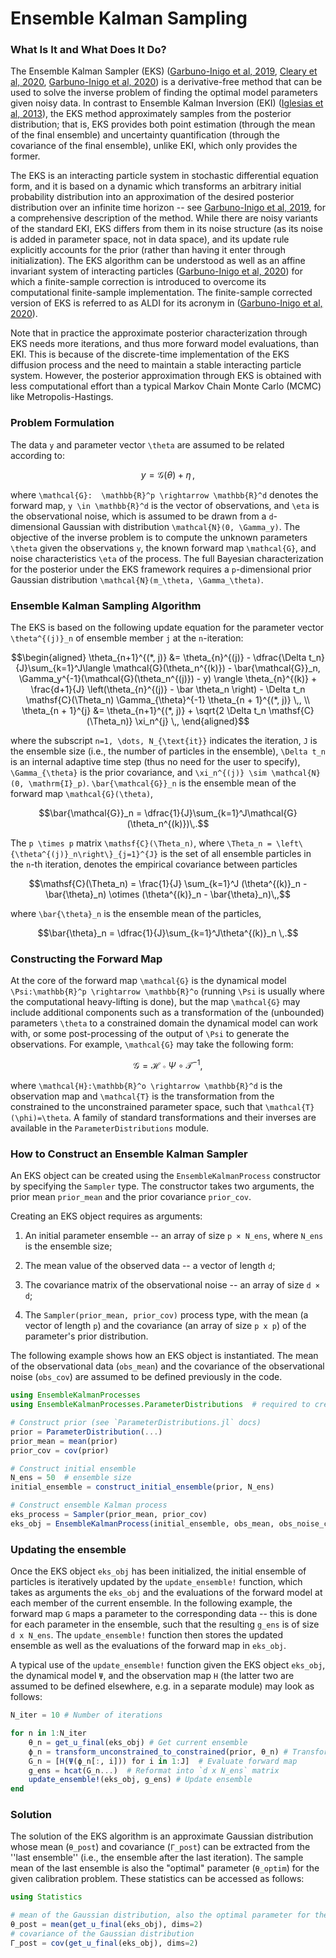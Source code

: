 # Ensemble Kalman Sampling

### What Is It and What Does It Do?
The Ensemble Kalman Sampler (EKS) ([Garbuno-Inigo et al, 2019](https://arxiv.org/pdf/1903.08866.pdf), [Cleary et al, 2020](https://clima.caltech.edu/files/2020/01/2001.03689.pdf), [Garbuno-Inigo et al, 2020](https://arxiv.org/pdf/1912.02859.pdf)) is a derivative-free method that can be used to solve the inverse problem of finding the optimal model parameters given noisy data. In contrast to Ensemble Kalman Inversion (EKI) ([Iglesias et al, 2013](http://dx.doi.org/10.1088/0266-5611/29/4/045001)), the EKS method approximately samples from the posterior distribution; that is, EKS provides both point estimation (through the mean of the final ensemble) and uncertainty quantification (through the covariance of the final ensemble), unlike EKI, which only provides the former.


The EKS is an interacting particle system in stochastic differential equation form, and it is based on a dynamic which transforms an arbitrary initial probability distribution into an approximation of the desired posterior distribution over an infinite time horizon -- see [Garbuno-Inigo et al, 2019](https://arxiv.org/pdf/1903.08866.pdf), for a comprehensive description of the method. While there are noisy variants of the standard EKI, EKS differs from them in its noise structure (as its noise is added in parameter space, not in  data space), and its update rule explicitly accounts for the prior (rather than having it enter through initialization). The EKS algorithm can be understood as well as an affine invariant system of interacting particles ([Garbuno-Inigo et al, 2020](https://arxiv.org/pdf/1912.02859.pdf)) for which a finite-sample correction is introduced to overcome its computational finite-sample implementation. The finite-sample corrected version of EKS is referred to as ALDI for its acronym in ([Garbuno-Inigo et al, 2020](https://arxiv.org/pdf/1912.02859.pdf)). 


Note that in practice the approximate posterior characterization through EKS needs more iterations, and thus more forward model evaluations, than EKI. This is because of the discrete-time implementation of the EKS diffusion process and the need to maintain a stable interacting particle system. However, the posterior approximation through EKS is obtained with less computational effort than a typical Markov Chain Monte Carlo (MCMC) like Metropolis-Hastings.

### Problem Formulation

The data ``y`` and parameter vector ``\theta`` are assumed to be related according to:
```math
    y = \mathcal{G}(\theta) + \eta \,,
```
where ``\mathcal{G}:  \mathbb{R}^p \rightarrow \mathbb{R}^d`` denotes the forward map, ``y \in \mathbb{R}^d`` is the vector of observations, and ``\eta`` is the observational noise, which is assumed to be drawn from a ``d``-dimensional Gaussian with distribution ``\mathcal{N}(0, \Gamma_y)``. The objective of the inverse problem is to compute the unknown parameters ``\theta`` given the observations ``y``, the known forward map ``\mathcal{G}``, and noise characteristics ``\eta`` of the process. The full Bayesian characterization for the posterior under the EKS framework requires a ``p``-dimensional prior Gaussian distribution ``\mathcal{N}(m_\theta, \Gamma_\theta)``.


### Ensemble Kalman Sampling Algorithm


The EKS is based on the following update equation for the parameter vector ``\theta^{(j)}_n`` of ensemble member ``j`` at the ``n``-iteration:

```math
\begin{aligned}
\theta_{n+1}^{(*, j)} &= \theta_{n}^{(j)} - \dfrac{\Delta t_n}{J}\sum_{k=1}^J\langle \mathcal{G}(\theta_n^{(k)}) - \bar{\mathcal{G}}_n, \Gamma_y^{-1}(\mathcal{G}(\theta_n^{(j)}) - y) \rangle \theta_{n}^{(k)} + \frac{d+1}{J} \left(\theta_{n}^{(j)} - \bar \theta_n \right) - \Delta t_n \mathsf{C}(\Theta_n) \Gamma_{\theta}^{-1} \theta_{n + 1}^{(*, j)} \,, \\
\theta_{n + 1}^{j} &= \theta_{n+1}^{(*, j)} + \sqrt{2 \Delta t_n \mathsf{C}(\Theta_n)} \xi_n^{j} \,,
\end{aligned}
```

where the subscript ``n=1, \dots, N_{\text{it}}`` indicates the iteration, ``J`` is the ensemble size (i.e., the number of particles in the ensemble), ``\Delta t_n`` is an internal adaptive time step (thus no need for the user to specify), ``\Gamma_{\theta}`` is the prior covariance, and ``\xi_n^{(j)} \sim \mathcal{N}(0, \mathrm{I}_p)``. ``\bar{\mathcal{G}}_n`` is the ensemble mean of the forward map ``\mathcal{G}(\theta)``,

```math
\bar{\mathcal{G}}_n = \dfrac{1}{J}\sum_{k=1}^J\mathcal{G}(\theta_n^{(k)})\,.
```

The ``p \times p`` matrix ``\mathsf{C}(\Theta_n)``, where ``\Theta_n = \left\{\theta^{(j)}_n\right\}_{j=1}^{J}`` is the set of all ensemble particles in the ``n``-th iteration, denotes the empirical covariance between particles

```math
\mathsf{C}(\Theta_n) = \frac{1}{J} \sum_{k=1}^J (\theta^{(k)}_n - \bar{\theta}_n) \otimes (\theta^{(k)}_n - \bar{\theta}_n)\,,
```
where ``\bar{\theta}_n`` is the ensemble mean of the particles,

```math
\bar{\theta}_n = \dfrac{1}{J}\sum_{k=1}^J\theta^{(k)}_n \,.
```

### Constructing the Forward Map

At the core of the forward map ``\mathcal{G}`` is the dynamical model ``\Psi:\mathbb{R}^p \rightarrow \mathbb{R}^o`` (running ``\Psi`` is usually where the computational heavy-lifting is done), but the map ``\mathcal{G}`` may include additional components such as a transformation of the (unbounded) parameters ``\theta`` to a constrained domain the dynamical model can work with, or some post-processing of the output of ``\Psi`` to generate the observations. For example, ``\mathcal{G}`` may take the following form:

```math
\mathcal{G} = \mathcal{H} \circ \Psi \circ \mathcal{T}^{-1},
```
where ``\mathcal{H}:\mathbb{R}^o \rightarrow \mathbb{R}^d`` is the observation map and ``\mathcal{T}`` is the transformation from the constrained to the unconstrained parameter space, such that ``\mathcal{T}(\phi)=\theta``. A family of standard transformations and their inverses are available in the `ParameterDistributions` module.


### How to Construct an Ensemble Kalman Sampler

An EKS object can be created using the `EnsembleKalmanProcess` constructor by specifying the `Sampler` type. The constructor takes two arguments, the prior mean `prior_mean` and the prior covariance `prior_cov`.

Creating an EKS object requires as arguments:

 1. An initial parameter ensemble -- an array of size `p × N_ens`, where `N_ens` is the  ensemble size;

 2. The mean value of the observed data -- a vector of length `d`;

 3. The covariance matrix of the observational noise -- an array of size `d × d`;

 4. The `Sampler(prior_mean, prior_cov)` process type, with the mean (a vector of length `p`) and the covariance (an array of size `p x p`) of the parameter's prior distribution.

The following example shows how an EKS object is instantiated. The mean of the observational data (`obs_mean`) and the covariance of the observational noise (`obs_cov`) are assumed to be defined previously in the code.

```julia
using EnsembleKalmanProcesses
using EnsembleKalmanProcesses.ParameterDistributions  # required to create the prior

# Construct prior (see `ParameterDistributions.jl` docs)
prior = ParameterDistribution(...)
prior_mean = mean(prior)
prior_cov = cov(prior)

# Construct initial ensemble
N_ens = 50  # ensemble size
initial_ensemble = construct_initial_ensemble(prior, N_ens)

# Construct ensemble Kalman process
eks_process = Sampler(prior_mean, prior_cov)
eks_obj = EnsembleKalmanProcess(initial_ensemble, obs_mean, obs_noise_cov, eks_process)
```


### Updating the ensemble

Once the EKS object `eks_obj` has been initialized, the initial ensemble of particles is iteratively updated by the `update_ensemble!` function, which takes as arguments the `eks_obj` and the evaluations of the forward model at each member of the current ensemble. In the following example, the forward map `G` maps a parameter to the corresponding data -- this is done for each parameter in the ensemble, such that the resulting `g_ens` is of size `d x N_ens`. The `update_ensemble!` function then stores the updated ensemble as well as the evaluations of the forward map in `eks_obj`.

A typical use of the `update_ensemble!` function given the EKS object `eks_obj`, the dynamical model `Ψ`, and the observation map `H` (the latter two are assumed to be defined elsewhere, e.g. in a separate module)  may look as follows:


```julia
N_iter = 10 # Number of iterations

for n in 1:N_iter
    θ_n = get_u_final(eks_obj) # Get current ensemble
    ϕ_n = transform_unconstrained_to_constrained(prior, θ_n) # Transform parameters to physical/constrained space
    G_n = [H(Ψ(ϕ_n[:, i])) for i in 1:J]  # Evaluate forward map
    g_ens = hcat(G_n...)  # Reformat into `d x N_ens` matrix
    update_ensemble!(eks_obj, g_ens) # Update ensemble
end
```

### Solution

The solution of the EKS algorithm is an approximate Gaussian distribution whose mean (`θ_post`) and covariance (`Γ_post`) can be extracted from the ''last ensemble'' (i.e., the ensemble after the last iteration). The sample mean of the last ensemble is also the "optimal" parameter (`θ_optim`) for the given calibration problem. These statistics can be accessed as follows:


```julia
using Statistics

# mean of the Gaussian distribution, also the optimal parameter for the calibration problem
θ_post = mean(get_u_final(eks_obj), dims=2)
# covariance of the Gaussian distribution
Γ_post = cov(get_u_final(eks_obj), dims=2)
```
